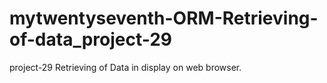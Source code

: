 # mytwentyseventh-ORM-Retrieving-of-data_project-29
project-29 Retrieving of Data in display on web browser.  
